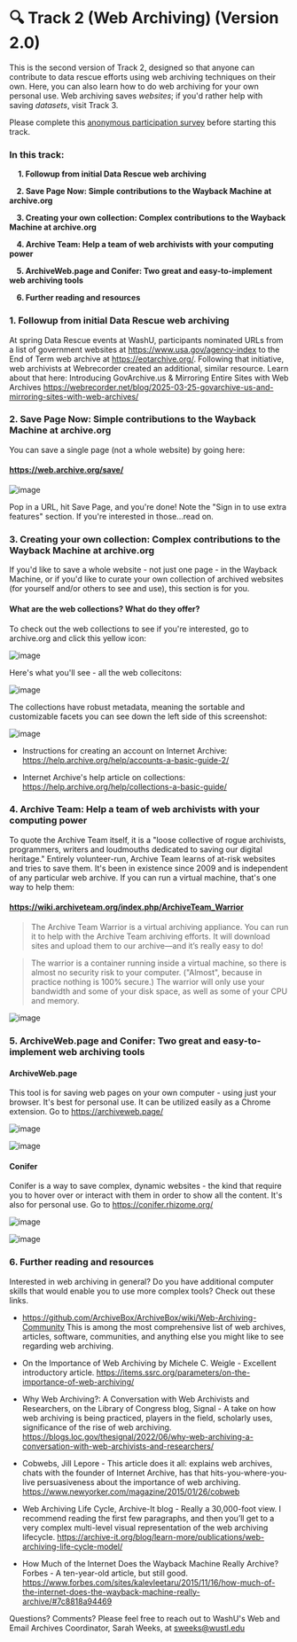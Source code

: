 # 🔍 Track 2 (Web Archiving) (Version 2.0)

This is the second version of Track 2, designed so that anyone can contribute to data rescue efforts using web archiving techniques on their own. Here, you can also learn how to do web archiving for your own personal use. Web archiving saves <i>websites</i>; if you'd rather help with saving <i>datasets</i>, visit Track 3. 

Please complete this [anonymous participation survey](https://wustl.az1.qualtrics.com/jfe/form/SV_2reEOCtWu6Niowm) before starting this track.

### In this track:

&nbsp;&nbsp;&nbsp;&nbsp;<b>1. Followup from initial Data Rescue web archiving <p>
&nbsp;&nbsp;&nbsp;&nbsp;2. Save Page Now: Simple contributions to the Wayback Machine at archive.org <p>
&nbsp;&nbsp;&nbsp;&nbsp;3. Creating your own collection: Complex contributions to the Wayback Machine at archive.org <p>
&nbsp;&nbsp;&nbsp;&nbsp;4. Archive Team: Help a team of web archivists with your computing power<p>
&nbsp;&nbsp;&nbsp;&nbsp;5. ArchiveWeb.page and Conifer: Two great and easy-to-implement web archiving tools<p>
&nbsp;&nbsp;&nbsp;&nbsp;6. Further reading and resources</b>

### 1. Followup from initial Data Rescue web archiving
At spring Data Rescue events at WashU, participants nominated URLs from a list of government websites at https://www.usa.gov/agency-index to the End of Term web archive at https://eotarchive.org/. Following that initiative, web archivists at Webrecorder created an additional, similar resource. Learn about that here: 
Introducing GovArchive.us & Mirroring Entire Sites with Web Archives 
https://webrecorder.net/blog/2025-03-25-govarchive-us-and-mirroring-sites-with-web-archives/


### 2. Save Page Now: Simple contributions to the Wayback Machine at archive.org
You can save a single page (not a whole website) by going here:

   #### https://web.archive.org/save/

   ![image](https://github.com/user-attachments/assets/55bd7d5e-e19c-4e62-89e8-34e9235eb5c6)

Pop in a URL, hit Save Page, and you're done!
Note the "Sign in to use extra features" section. If you're interested in those...read on.

### 3. Creating your own collection: Complex contributions to the Wayback Machine at archive.org

If you'd like to save a whole website - not just one page - in the Wayback Machine, or if you'd like to curate your own collection of archived websites (for yourself and/or others to see and use), this section is for you. 

#### What are the web collections? What do they offer?

To check out the web collections to see if you're interested, go to archive.org and click this yellow icon: 

![image](https://github.com/user-attachments/assets/2968ad66-3850-44c8-a0fd-df3561b5bb5d)

Here's what you'll see - all the web collecitons: 

![image](https://github.com/user-attachments/assets/b6ceb768-faea-4457-9718-6776260ae628)

The collections have robust metadata, meaning the sortable and customizable facets you can see down the left side of this screenshot: 

![image](https://github.com/user-attachments/assets/0dbdb31f-8604-4f93-8d20-a1ae30480a86)



- Instructions for creating an account on Internet Archive: https://help.archive.org/help/accounts-a-basic-guide-2/

- Internet Archive's help article on collections: https://help.archive.org/help/collections-a-basic-guide/




### 4. Archive Team: Help a team of web archivists with your computing power

To quote the Archive Team itself, it is a "loose collective of rogue archivists, programmers, writers and loudmouths dedicated to saving our digital heritage." Entirely volunteer-run, Archive Team learns of at-risk websites and tries to save them. It's been in existence since 2009 and is independent of any particular web archive. If you can run a virtual machine, that's one way to help them:

#### https://wiki.archiveteam.org/index.php/ArchiveTeam_Warrior

> The Archive Team Warrior is a virtual archiving appliance. You can run it to help with the Archive Team archiving efforts. It will download sites and upload them to our archive—and it’s really easy to do!

> The warrior is a container running inside a virtual machine, so there is almost no security risk to your computer. ("Almost", because in practice nothing is 100% secure.) The warrior will only use your bandwidth and some of your disk space, as well as some of your CPU and memory. 

![image](https://github.com/user-attachments/assets/e5fa6abf-456c-4bf0-8840-ca0bfcc507ee)



### 5. ArchiveWeb.page and Conifer: Two great and easy-to-implement web archiving tools
 
#### ArchiveWeb.page
This tool is for saving web pages on your own computer - using just your browser. It's best for personal use. It can be utilized easily as a Chrome extension. Go to https://archiveweb.page/ 

![image](https://github.com/user-attachments/assets/d3cdc03c-2633-4bab-8d16-addc2db4db47)


![image](https://github.com/user-attachments/assets/c61fdbd4-ab88-4766-a254-577514222dac)

#### Conifer
Conifer is a way to save complex, dynamic websites - the kind that require you to hover over or interact with them in order to show all the content. It's also for personal use. Go to https://conifer.rhizome.org/


![image](https://github.com/user-attachments/assets/6a6f7330-47b2-4b53-829c-0b948304cfe1)

![image](https://github.com/user-attachments/assets/b8c471ff-a086-4b68-9c9c-796af17ca462)



### 6. Further reading and resources

Interested in web archiving in general? Do you have additional computer skills that would enable you to use more complex tools? Check out these links.


- https://github.com/ArchiveBox/ArchiveBox/wiki/Web-Archiving-Community
This is among the most comprehensive list of web archives, articles, software, communities, and anything else you might like to see regarding web archiving.

- On the Importance of Web Archiving by Michele C. Weigle - Excellent introductory article. https://items.ssrc.org/parameters/on-the-importance-of-web-archiving/ 

- Why Web Archiving?: A Conversation with Web Archivists and Researchers, on the Library of Congress blog, Signal - A take on how web archiving is being practiced, players in the field, scholarly uses, significance of the rise of web archiving. https://blogs.loc.gov/thesignal/2022/06/why-web-archiving-a-conversation-with-web-archivists-and-researchers/ 

- Cobwebs, Jill Lepore - This article does it all: explains web archives, chats with the founder of Internet Archive, has that hits-you-where-you-live persuasiveness about the importance of web archiving. https://www.newyorker.com/magazine/2015/01/26/cobweb  

- Web Archiving Life Cycle, Archive-It blog - Really a 30,000-foot view. I recommend reading the first few paragraphs, and then you’ll get to a very complex multi-level visual representation of the web archiving lifecycle. https://archive-it.org/blog/learn-more/publications/web-archiving-life-cycle-model/ 

- How Much of the Internet Does the Wayback Machine Really Archive? Forbes - A ten-year-old article, but still good. https://www.forbes.com/sites/kalevleetaru/2015/11/16/how-much-of-the-internet-does-the-wayback-machine-really-archive/#7c8818a94469 


Questions? Comments? Please feel free to reach out to WashU's Web and Email Archives Coordinator, Sarah Weeks, at sweeks@wustl.edu

